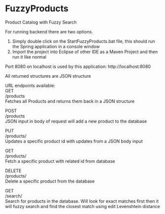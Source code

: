# FuzzyProducts
Product Catalog with Fuzzy Search

For running backend there are two options.
1) Simply double click on the StartFuzzyProducts.bat file, this should run the Spring application in a console window
2) Import the project into Eclipse of other IDE as a Maven Project and then run it like normal

Port 8080 on localhost is used by this application: http://localhost:8080

All returned structures are JSON structure

URL endpoints available:<br>
GET<br>
/products<br>
Fetches all Products and returns them back in a JSON structure

POST<br>
/products<br>
JSON input in body of request will add a new product to the database

PUT<br>
/products/<id> <br>
Updates a specific product id with updates from a JSON body input

GET <br>
/products/<id> <br>
Fetch a specific product with related id from database

DELETE<br>
/products/<id> <br>
Delete a specific product from the database

GET<br>
/search/<query> <br>
Search for products in the database. Will look for exact matches first then it will fuzzy search and find the closest match using edit Levenshtein distance
